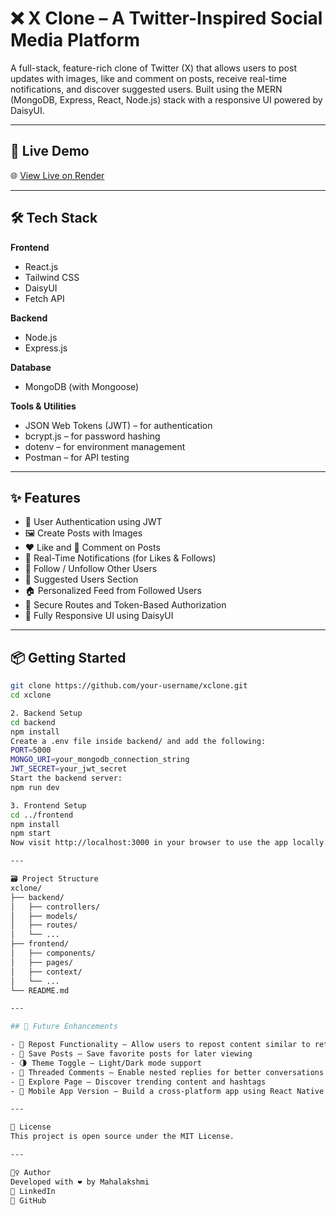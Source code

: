 # ❌ X Clone – A Twitter-Inspired Social Media Platform

A full-stack, feature-rich clone of Twitter (X) that allows users to post updates with images, like and comment on posts, receive real-time notifications, and discover suggested users. Built using the MERN (MongoDB, Express, React, Node.js) stack with a responsive UI powered by DaisyUI.

---

## 🚀 Live Demo

🌐 [View Live on Render](https://xclone-exsh.onrender.com)

---

## 🛠️ Tech Stack

**Frontend**  
- React.js  
- Tailwind CSS  
- DaisyUI  
- Fetch API  

**Backend**  
- Node.js  
- Express.js  

**Database**  
- MongoDB (with Mongoose)  

**Tools & Utilities**  
- JSON Web Tokens (JWT) – for authentication  
- bcrypt.js – for password hashing  
- dotenv – for environment management  
- Postman – for API testing  

---

## ✨ Features

- 🧑 User Authentication using JWT  
- 🖼️ Create Posts with Images  
- ❤️ Like and 💬 Comment on Posts  
- 🔔 Real-Time Notifications (for Likes & Follows)  
- 👥 Follow / Unfollow Other Users  
- 🤝 Suggested Users Section  
- 🏠 Personalized Feed from Followed Users  
- 🔐 Secure Routes and Token-Based Authorization  
- 📱 Fully Responsive UI using DaisyUI  

---

## 📦 Getting Started
```bash
git clone https://github.com/your-username/xclone.git
cd xclone

2. Backend Setup
cd backend
npm install
Create a .env file inside backend/ and add the following:
PORT=5000
MONGO_URI=your_mongodb_connection_string
JWT_SECRET=your_jwt_secret
Start the backend server:
npm run dev

3. Frontend Setup
cd ../frontend
npm install
npm start
Now visit http://localhost:3000 in your browser to use the app locally.

---

🗃️ Project Structure
xclone/
├── backend/
│   ├── controllers/
│   ├── models/
│   ├── routes/
│   └── ...
├── frontend/
│   ├── components/
│   ├── pages/
│   ├── context/
│   └── ...
└── README.md

---

## 🔮 Future Enhancements

- 🔁 Repost Functionality – Allow users to repost content similar to retweets  
- 📌 Save Posts – Save favorite posts for later viewing  
- 🌗 Theme Toggle – Light/Dark mode support  
- 🧵 Threaded Comments – Enable nested replies for better conversations  
- 🧭 Explore Page – Discover trending content and hashtags  
- 📱 Mobile App Version – Build a cross-platform app using React Native  

---

📄 License
This project is open source under the MIT License.

---

🙋‍♀️ Author
Developed with ❤️ by Mahalakshmi
🔗 LinkedIn
🔗 GitHub
